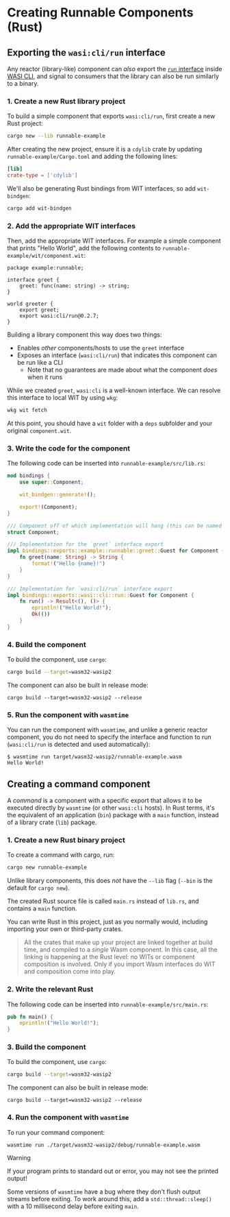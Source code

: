 # Creating Runnable Components (Rust)

## Exporting the `wasi:cli/run` interface

Any reactor (library-like) component can *also* export the [`run` interface][wasi-cli-iface-run] inside [WASI CLI][wasi-cli],
and signal to consumers that the library can also be run similarly to a binary.

[wasi-cli-iface-run]: https://github.com/WebAssembly/wasi-cli/tree/main/wit/run.wit
[wasi-cli]: https://github.com/WebAssembly/wasi-cli

### 1. Create a new Rust library project

To build a simple component that exports `wasi:cli/run`, first create a new Rust project:

```sh
cargo new --lib runnable-example
```

After creating the new project, ensure it is a `cdylib` crate by updating `runnable-example/Cargo.toml` and adding
the following lines:

```toml
[lib]
crate-type = ['cdylib']
```

We'll also be generating Rust bindings from WIT interfaces, so add `wit-bindgen`:

```sh
cargo add wit-bindgen
```

### 2. Add the appropriate WIT interfaces

Then, add the appropriate WIT interfaces. For example a simple component that prints "Hello World", add the following
contents to `runnable-example/wit/component.wit`:

```wit
package example:runnable;

interface greet {
    greet: func(name: string) -> string;
}

world greeter {
    export greet;
    export wasi:cli/run@0.2.7;
}
```

Building a library component this way does two things:

- Enables *other* components/hosts to use the `greet` interface
- Exposes an interface (`wasi:cli/run`) that indicates this component can be run like a CLI
  - Note that no guarantees are made about what the component *does* when it runs

While we created `greet`, `wasi:cli` is a well-known interface. We can resolve this interface to local WIT by
using `wkg`:

```sh
wkg wit fetch
```

At this point, you should have a `wit` folder with a `deps` subfolder and your original `component.wit`.

[!WARNING]: #

### 3. Write the code for the component

The following code can be inserted into `runnable-example/src/lib.rs`:

```rust
mod bindings {
    use super::Component;

    wit_bindgen::generate!();

    export!(Component);
}

/// Component off of which implementation will hang (this can be named anything)
struct Component;

/// Implementation for the `greet` interface export
impl bindings::exports::example::runnable::greet::Guest for Component {
    fn greet(name: String) -> String {
        format!("Hello {name}!")
    }
}

/// Implementation for `wasi:cli/run` interface export
impl bindings::exports::wasi::cli::run::Guest for Component {
    fn run() -> Result<(), ()> {
        eprintln!("Hello World!");
        Ok(())
    }
}
```

### 4. Build the component

To build the component, use `cargo`:

```sh
cargo build --target=wasm32-wasip2
```

The component can also be built in release mode:

```console
cargo build --target=wasm32-wasip2 --release
```

### 5. Run the component with `wasmtime`

You can run the component with `wasmtime`, and unlike a generic reactor component, you do not need to specify
the interface and function to run (`wasi:cli/run` is detected and used automatically):

```console
$ wasmtime run target/wasm32-wasip2/runnable-example.wasm
Hello World!
```

## Creating a command component

A _command_ is a component with a specific export that allows it to be executed directly by `wasmtime`
(or other `wasi:cli` hosts). In Rust terms, it's the equivalent of an application (`bin`) package with
a `main` function, instead of a library crate (`lib`) package.

### 1. Create a new Rust binary project

To create a command with cargo, run:

```sh
cargo new runnable-example
```

Unlike library components, this does _not_ have the `--lib` flag (`--bin` is the default for `cargo new`).

The created Rust source file is called `main.rs` instead of `lib.rs`, and contains a `main` function.

You can write Rust in this project, just as you normally would, including importing your own or third-party crates.

> All the crates that make up your project are linked together at build time, and compiled to a _single_ Wasm component. In this case, all the linking is happening at the Rust level: no WITs or component composition is involved. Only if you import Wasm interfaces do WIT and composition come into play.

### 2. Write the relevant Rust

The following code can be inserted into `runnable-example/src/main.rs`:

```rust
pub fn main() {
    eprintln!("Hello World!");
}
```

### 3. Build the component

To build the component, use `cargo`:

```sh
cargo build --target=wasm32-wasip2
```

The component can also be built in release mode:

```console
cargo build --target=wasm32-wasip2 --release
```

### 4. Run the component with `wasmtime`

To run your command component:

```sh
wasmtime run ./target/wasm32-wasip2/debug/runnable-example.wasm
```

> [!WARNING]
> If your program prints to standard out or error, you may not see the printed output!
>
> Some versions of `wasmtime` have a bug where they don't flush output streams before exiting. To work
> around this, add a `std::thread::sleep()` with a 10 millisecond delay before exiting `main`.
